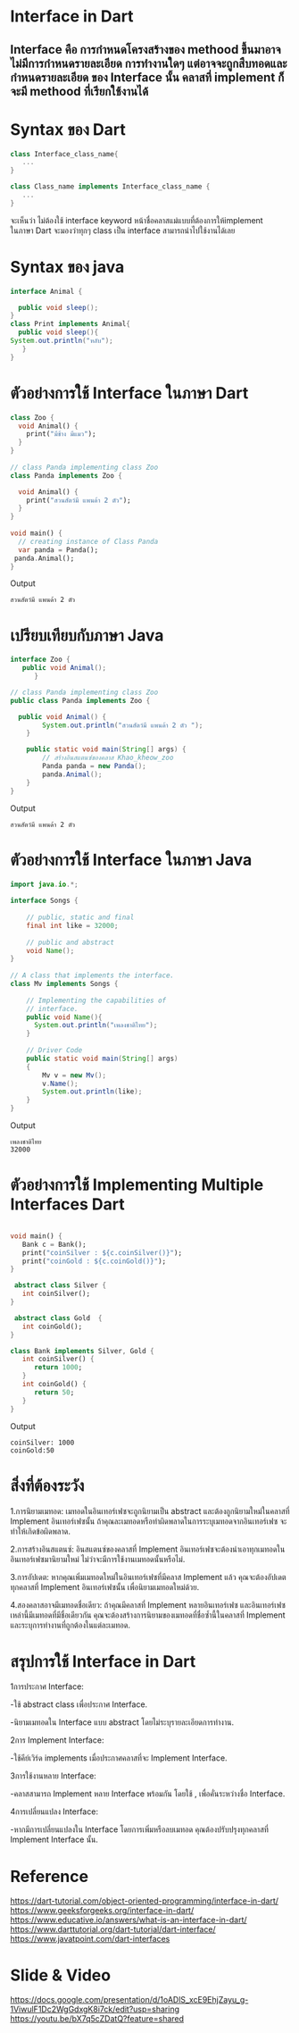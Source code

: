
# Interface in Dart
Interface คือ การกำหนดโครงสร้างของ methood ขึ้นมาอาจไม่มีการกำหนดรายละเอียด การทำงานใดๆ  แต่อาจจะถูกสืบทอดและกำหนดรายละเอียด ของ Interface นั้น คลาสที่ implement ก็จะมี methood ที่เรียกใช้งานได้ 
-----------------------------------------------------------------------------
# Syntax ของ Dart
```dart
class Interface_class_name{
   ...
}

class Class_name implements Interface_class_name {
   ...
}
```
จะเห็นว่า ไม่ต้องใช้ interface keyword หน้าชื่อคลาสแม่แบบที่ต้องการให้implement  
 ในภาษา Dart จะมองว่าทุกๆ class เป็น interface สามารถนำไปใช้งานได้เลย 
# Syntax ของ java 
```java
interface Animal {

  public void sleep(); 
}
class Print implements Animal{
  public void sleep(){
System.out.println("หลับ");
   }
}

```
# ตัวอย่างการใช้ Interface ในภาษา Dart
```dart
class Zoo {
  void Animal() {
    print("มีช้าง มีแมว");
  }
}
 
// class Panda implementing class Zoo
class Panda implements Zoo {

  void Animal() {
    print("สวนสัตว์มี แพนด้า 2 ตัว");
  }
}
 
void main() {
  // creating instance of Class Panda
  var panda = Panda();
 panda.Animal();
}
```
Output
```
สวนสัตว์มี แพนด้า 2 ตัว
```
# เปรียบเทียบกับภาษา Java 
```java
interface Zoo {
   public void Animal(); 
      }

// class Panda implementing class Zoo
public class Panda implements Zoo {

  public void Animal() {
        System.out.println("สวนสัตว์มี แพนด้า 2 ตัว ");
    }

    public static void main(String[] args) {
        // สร้างอินสแตนซ์ของคลาส Khao_kheow_zoo
        Panda panda = new Panda();
        panda.Animal();
    }
}
```
Output
```
สวนสัตว์มี แพนด้า 2 ตัว
```
# ตัวอย่างการใช้ Interface ในภาษา Java 
```java
import java.io.*;
 
interface Songs {
   
    // public, static and final
    final int like = 32000;
 
    // public and abstract
    void Name();
}
 
// A class that implements the interface.
class Mv implements Songs {
   
    // Implementing the capabilities of
    // interface.
    public void Name(){
      System.out.println("เพลงชาติไทย");
    }
 
    // Driver Code
    public static void main(String[] args)
    {
        Mv v = new Mv();
        v.Name();
        System.out.println(like);
    }
}

```
Output
```
เพลงชาติไทย
32000
```

# ตัวอย่างการใช้ Implementing Multiple Interfaces Dart
```dart

void main() {
   Bank c = Bank();
   print("coinSilver : ${c.coinSilver()}");
   print("coinGold : ${c.coinGold()}");
}

 abstract class Silver {
   int coinSilver();
}

 abstract class Gold  {
   int coinGold();
}

class Bank implements Silver, Gold {
   int coinSilver() {
      return 1000;
   }
   int coinGold() {
      return 50;
   }
}


```
Output
```
coinSilver: 1000 
coinGold:50 
```
# สิ่งที่ต้องระวัง
1.การนิยามเมทอด: เมทอดในอินเทอร์เฟซจะถูกนิยามเป็น abstract และต้องถูกนิยามใหม่ในคลาสที่ Implement อินเทอร์เฟซนั้น ถ้าคุณละเมทอดหรือทำผิดพลาดในการระบุเมทอดจากอินเทอร์เฟซ จะทำให้เกิดข้อผิดพลาด.<br>

2.การสร้างอินสแตนซ์: อินสแตนซ์ของคลาสที่ Implement อินเทอร์เฟซจะต้องนำเอาทุกเมทอดในอินเทอร์เฟซมานิยามใหม่ ไม่ว่าจะมีการใช้งานเมทอดนั้นหรือไม่.<br>

3.การอัปเดต: หากคุณเพิ่มเมทอดใหม่ในอินเทอร์เฟซที่มีคลาส Implement แล้ว คุณจะต้องอัปเดตทุกคลาสที่ Implement อินเทอร์เฟซนั้น เพื่อนิยามเมทอดใหม่ด้วย.<br>

4.สองคลาสอาจมีเมทอดชื่อเดียว: ถ้าคุณมีคลาสที่ Implement หลายอินเทอร์เฟซ และอินเทอร์เฟซเหล่านี้มีเมทอดที่มีชื่อเดียวกัน คุณจะต้องสร้างการนิยามของเมทอดที่ชื่อซ้ำนี้ในคลาสที่ Implement และระบุการทำงานที่ถูกต้องในแต่ละเมทอด.<br>





# สรุปการใช้ Interface in Dart
1การประกาศ Interface:<br>

   -ใช้ abstract class เพื่อประกาศ Interface.<br>

   -นิยามเมทอดใน Interface แบบ abstract โดยไม่ระบุรายละเอียดการทำงาน.<br>

2การ Implement Interface:<br>

   -ใช้คีย์เวิร์ด implements เมื่อประกาศคลาสที่จะ Implement Interface.<br>

3การใช้งานหลาย Interface:<br>

   -คลาสสามารถ Implement หลาย Interface พร้อมกัน โดยใช้ , เพื่อคั่นระหว่างชื่อ Interface.<br>

4การเปลี่ยนแปลง Interface:<br>

   -หากมีการเปลี่ยนแปลงใน Interface โดยการเพิ่มหรือลบเมทอด คุณต้องปรับปรุงทุกคลาสที่ Implement Interface นั้น.<br>


# Reference
https://dart-tutorial.com/object-oriented-programming/interface-in-dart/<br>
https://www.geeksforgeeks.org/interface-in-dart/<br>
https://www.educative.io/answers/what-is-an-interface-in-dart/<br>
https://www.darttutorial.org/dart-tutorial/dart-interface/<br>
https://www.javatpoint.com/dart-interfaces<br>

# Slide & Video
https://docs.google.com/presentation/d/1oADlS_xcE9EhjZayu_g-1ViwulF1Dc2WgGdxgK8i7ck/edit?usp=sharing<br>
https://youtu.be/bX7q5cZDatQ?feature=shared<br>
